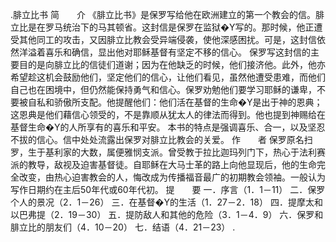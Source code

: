 .腓立比书 
简　　介 
《腓立比书》是保罗写给他在欧洲建立的第一个教会的信。腓立比是在罗马统治下的马其顿省。这封信是保罗在监狱�Y写的。那时候，他正遭受其他同工的攻击，又因腓立比教会受异端侵袭，使他深感困扰。可是，这封信依然洋溢着喜乐和确信，显出他对耶稣基督有坚定不移的信心。 
保罗写这封信的主要目的是向腓立比的信徒们道谢；因为在他缺乏的时候，他们接济他。此外，他亦希望趁这机会鼓励他们，坚定他们的信心，让他们看见，虽然他遭受患难，而他们自己也在困境中，但仍然能保持勇气和信心。保罗劝勉他们要学习耶稣的谦卑，不要被自私和骄傲所支配。他提醒他们：他们活在基督的生命�Y是出于神的恩典；这恩典是他们藉信心领受的，不是靠顺从犹太人的律法而得到。他也提到神赐给在基督生命�Y的人所享有的喜乐和平安。 
本书的特点是强调喜乐、合一，以及坚忍不拔的信心。信中处处流露出保罗对腓立比教会的关爱。 
作　　者 
保罗原名扫罗，生于基利家的大数，属便雅悯支派。曾受教于拉比迦玛列门下，热心于法利赛派的教导，敌视及迫害基督徒。自耶稣在大马士革的路上向他显现后，他的生命完全改变，由热心迫害教会的人，悔改成为传播福音最广的初期教会领袖。一般认为写作日期约在主后50年代或60年代初。 
提　　要 
一．序言（1．1－11） 
二．保罗个人的景况（2．1－26） 
三．在基督�Y的生活（1．27－2．18） 
四．提摩太和以巴弗提（2．19－30） 
五．提防敌人和其他的危险（3．1－4．9） 
六．保罗和腓立比的朋友们（4．10－20） 
七．结语（4．21－23） 
.